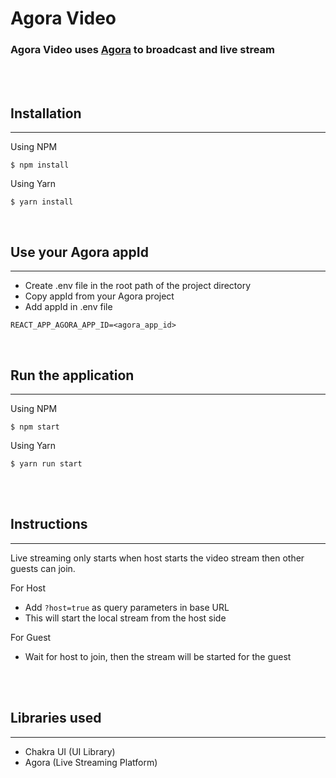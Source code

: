 # Agora Video

### Agora Video uses [Agora](https://agora.io/en/) to broadcast and live stream

<br><br>

## Installation
---
Using NPM
```
$ npm install
```

Using Yarn
```
$ yarn install
```

<br>

## Use your Agora appId
---
- Create .env file in the root path of the project directory
- Copy appId from your Agora project
- Add appId in .env file

```
REACT_APP_AGORA_APP_ID=<agora_app_id>
```

<br>

## Run the application
---
Using NPM
```
$ npm start
```

Using Yarn
```
$ yarn run start
```

<br><br>

## Instructions
---

Live streaming only starts when host starts the video stream then other guests can join.

For Host
- Add ```?host=true``` as query parameters in base URL
- This will start the local stream from the host side 

For Guest
- Wait for host to join, then the stream will be started for the guest

<br><br>

## Libraries used
---
- Chakra UI (UI Library)
- Agora (Live Streaming Platform)